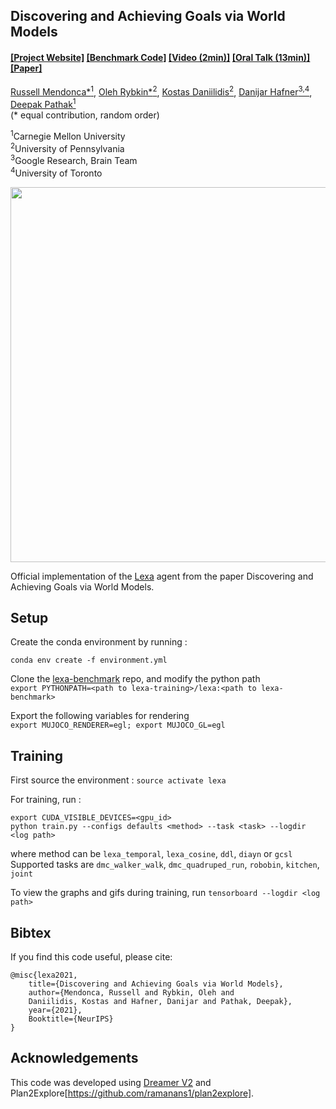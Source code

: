 ## Discovering and Achieving Goals via World Models

####  [[Project Website]](https://orybkin.github.io/lexa/) [[Benchmark Code]](https://www.youtube.com/watch?v=LnZj2lZYD3k) [[Video (2min)]](https://www.youtube.com/watch?v=LnZj2lZYD3k) [[Oral Talk (13min)]](https://www.youtube.com/watch?v=4FcbqixiFXw) [[Paper]](https://orybkin.github.io/lexa/resources/paper.pdf)
[Russell Mendonca*<sup>1</sup>](https://www.youtube.com/watch?v=4FcbqixiFXw&feature=emb_logo), [Oleh Rybkin*<sup>2</sup>](https://www.seas.upenn.edu/~oleh/), [Kostas Daniilidis<sup>2</sup>](http://www.cis.upenn.edu/~kostas/), [Danijar Hafner<sup>3,4</sup>](https://danijar.com/), [Deepak Pathak<sup>1</sup>](https://www.cs.cmu.edu/~dpathak/)<br/>
(&#42; equal contribution, random order)

<sup>1</sup>Carnegie Mellon University </br> 
<sup>2</sup>University of Pennsylvania </br>
<sup>3</sup>Google Research, Brain Team </br> 
<sup>4</sup>University of Toronto </br> 

<img src="https://russellmendonca.github.io/data/lexa-method.gif" width="600">

Official implementation of the [Lexa](https://orybkin.github.io/lexa/) agent from the paper Discovering and Achieving Goals via World Models.

## Setup

Create the conda environment by running : 

```
conda env create -f environment.yml
```

Clone the [lexa-benchmark][lexa-bench-repo] repo, and modify the python path   
`export PYTHONPATH=<path to lexa-training>/lexa:<path to lexa-benchmark>`  

Export the following variables for rendering  
`export MUJOCO_RENDERER=egl; export MUJOCO_GL=egl`

[lexa-bench-repo]: https://github.com/lexa-agent/lexa-benchmark

## Training

First source the environment : `source activate lexa`

For training, run : 

```
export CUDA_VISIBLE_DEVICES=<gpu_id>  
python train.py --configs defaults <method> --task <task> --logdir <log path>
```
where method can be `lexa_temporal`, `lexa_cosine`, `ddl`, `diayn` or `gcsl`   
Supported tasks are `dmc_walker_walk`, `dmc_quadruped_run`, `robobin`, `kitchen`, `joint`

To view the graphs and gifs during training, run `tensorboard --logdir <log path>`


## Bibtex
If you find this code useful, please cite:

```
@misc{lexa2021,
    title={Discovering and Achieving Goals via World Models},
    author={Mendonca, Russell and Rybkin, Oleh and
    Daniilidis, Kostas and Hafner, Danijar and Pathak, Deepak},
    year={2021},
    Booktitle={NeurIPS}
}
```

## Acknowledgements
This code was developed using [Dreamer V2](https://github.com/danijar/dreamerv2) and Plan2Explore[https://github.com/ramanans1/plan2explore].
